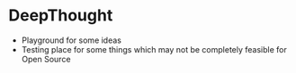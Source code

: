# DeepThought
* Playground for some ideas
* Testing place for some things which may not be completely feasible for Open Source 
